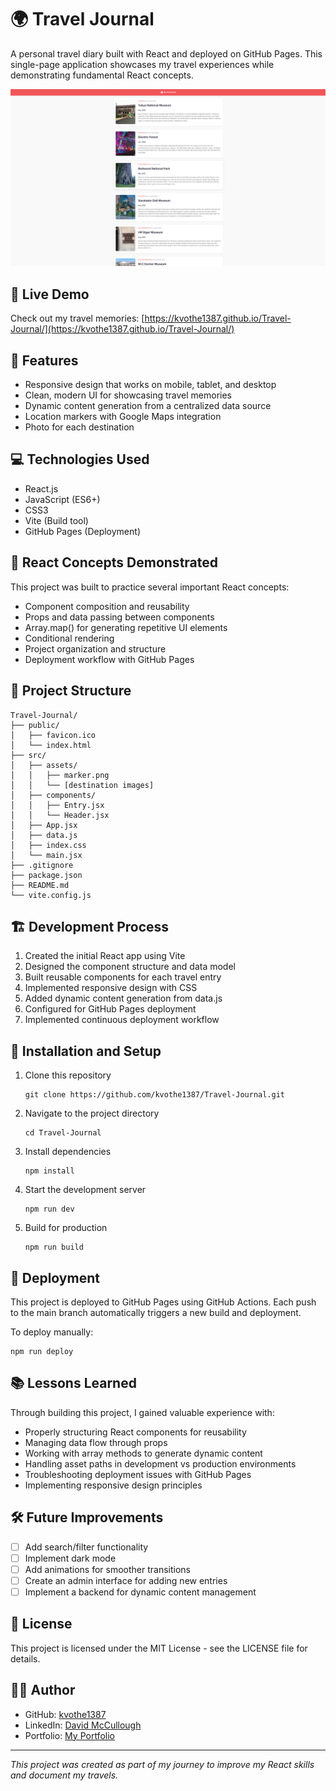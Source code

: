 # 🌍 Travel Journal

A personal travel diary built with React and deployed on GitHub Pages. This single-page application showcases my travel experiences while demonstrating fundamental React concepts.

![Travel Journal Screenshot](/screenshots/travel-journal-screenshot.png)

## 📝 Live Demo

Check out my travel memories: [https://kvothe1387.github.io/Travel-Journal/](https://kvothe1387.github.io/Travel-Journal/)

## 🚀 Features

- Responsive design that works on mobile, tablet, and desktop
- Clean, modern UI for showcasing travel memories
- Dynamic content generation from a centralized data source
- Location markers with Google Maps integration
- Photo for each destination

## 💻 Technologies Used

- React.js
- JavaScript (ES6+)
- CSS3
- Vite (Build tool)
- GitHub Pages (Deployment)

## 🧩 React Concepts Demonstrated

This project was built to practice several important React concepts:
- Component composition and reusability
- Props and data passing between components
- Array.map() for generating repetitive UI elements
- Conditional rendering
- Project organization and structure
- Deployment workflow with GitHub Pages

## 📂 Project Structure

```
Travel-Journal/
├── public/
│   ├── favicon.ico
│   └── index.html
├── src/
│   ├── assets/
│   │   ├── marker.png
│   │   └── [destination images]
│   ├── components/
│   │   ├── Entry.jsx
│   │   └── Header.jsx
│   ├── App.jsx
│   ├── data.js
│   ├── index.css
│   └── main.jsx
├── .gitignore
├── package.json
├── README.md
└── vite.config.js
```

## 🏗️ Development Process

1. Created the initial React app using Vite
2. Designed the component structure and data model
3. Built reusable components for each travel entry
4. Implemented responsive design with CSS
5. Added dynamic content generation from data.js
6. Configured for GitHub Pages deployment
7. Implemented continuous deployment workflow

## 🔧 Installation and Setup

1. Clone this repository
   ```
   git clone https://github.com/kvothe1387/Travel-Journal.git
   ```

2. Navigate to the project directory
   ```
   cd Travel-Journal
   ```

3. Install dependencies
   ```
   npm install
   ```

4. Start the development server
   ```
   npm run dev
   ```

5. Build for production
   ```
   npm run build
   ```

## 🚀 Deployment

This project is deployed to GitHub Pages using GitHub Actions. Each push to the main branch automatically triggers a new build and deployment.

To deploy manually:
```
npm run deploy
```

## 📚 Lessons Learned

Through building this project, I gained valuable experience with:
- Properly structuring React components for reusability
- Managing data flow through props
- Working with array methods to generate dynamic content
- Handling asset paths in development vs production environments
- Troubleshooting deployment issues with GitHub Pages
- Implementing responsive design principles

## 🛠️ Future Improvements

- [ ] Add search/filter functionality
- [ ] Implement dark mode
- [ ] Add animations for smoother transitions
- [ ] Create an admin interface for adding new entries
- [ ] Implement a backend for dynamic content management

## 📄 License

This project is licensed under the MIT License - see the LICENSE file for details.

## 👨‍💻 Author

- GitHub: [kvothe1387](https://github.com/kvothe1387)
- LinkedIn: [David McCullough](https://www.linkedin.com/in/davidmcc-webdev/)
- Portfolio: [My Portfolio](https://davidmcc.netlify.app/)
---

*This project was created as part of my journey to improve my React skills and document my travels.*
